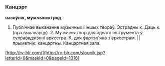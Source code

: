 ### Канцэрт
**назоўнік, мужчынскі род**

1. Публічнае выкананне музычных і іншых твораў. Эстрадны к. Даць к. (пра выканаўцу). 2. Музычны твор для аднаго інструмента ў суправаджэнні аркестра. К. для фартэп'яна з аркестрам. || прыметнік: канцэртны. Канцэртная зала.

<a rel="author">[http://rv-blr.com/](http://rv-blr.com/slounik.jsp?letterId=0&maskId=0&pageId=1316)</a>
